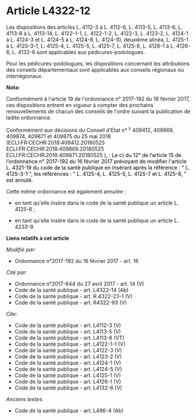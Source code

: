 # Article L4322-12

Les dispositions des articles L. 4112-3 à L. 4112-6, L. 4113-5, L. 4113-6, L. 4113-8 à L. 4113-14, L. 4122-1-1, L. 4122-1-2,
L. 4122-3, L. 4123-2, L. 4124-1 à L. 4124-3 et L. 4124-5 à L. 4124-8, L. 4124-10, deuxième alinéa, L. 4125-1 à L. 4125-3-1,
L. 4125-4, L. 4125-5, L. 4125-7, L. 4125-8, L. 4126-1 à L. 4126-6, L. 4132-6 sont applicables aux pédicures-podologues.

Pour les pédicures-podologues, les dispositions concernant les attributions des conseils départementaux sont applicables aux
conseils régionaux ou interrégionaux.

**Nota:**

Conformément à l'article 19 de l'ordonnance n° 2017-192 du 16 février 2017, ces dispositions entrent en vigueur à compter des
prochains renouvellements de chacun des conseils de l'ordre suivant la publication de ladite ordonnance.

Conformément aux décisions du Conseil d'Etat n°
  <sup>s</sup> 409412, 409869, 409874, 409871 et 409875 du 25 mai 2018 (ECLI:FR:CECHR:2018:409412.20180525
ECLI:FR:CECHR:2018:409869.20180525 ECLI:FR:CECHR:2018:409871.20180525
  <font color="#000000">), : Le c) du 12° de l’article 15 de l’ordonnance n° 2017-192 du 16 février 2017 </font>
  <font color="#000000">prévoyant de modifier l'article L. 4321-19 du code de la santé publique en insérant après la
référence : " L. 4125-3-1 ", les références : " L. 4125-4, L. 4125-5, L. 4125-7 et L. 4125-8, " est annulé.</font>

Cette même ordonnance est également annulée :

- en tant qu'elle insère dans le code de la santé publique un article L. 4125-8 ;

- en tant qu'elle insère dans le code de la santé publique un article L. 4233-9.

**Liens relatifs à cet article**

_Modifié par_:

  - Ordonnance n°2017-192 du 16 février 2017 - art. 16

_Cité par_:

  - Ordonnance n°2017-644 du 27 avril 2017 - art. 14 (V)
  - Code de la santé publique - art. L4322-14 (Ab)
  - Code de la santé publique - art. R.4322-23-1 (V)
  - Code de la santé publique - art. R4322-93 (V)

_Cite_:

  - Code de la santé publique - art. L4112-3 (V)
  - Code de la santé publique - art. L4113-5 (V)
  - Code de la santé publique - art. L4113-8 (VT)
  - Code de la santé publique - art. L4122-1-1 (V)
  - Code de la santé publique - art. L4122-3 (V)
  - Code de la santé publique - art. L4123-2 (V)
  - Code de la santé publique - art. L4124-1 (V)
  - Code de la santé publique - art. L4124-5 (V)
  - Code de la santé publique - art. L4125-1 (V)
  - Code de la santé publique - art. L4126-1 (V)
  - Code de la santé publique - art. L4132-6 (V)

_Anciens textes_:

  - Code de la santé publique - art. L496-4 (Ab)
